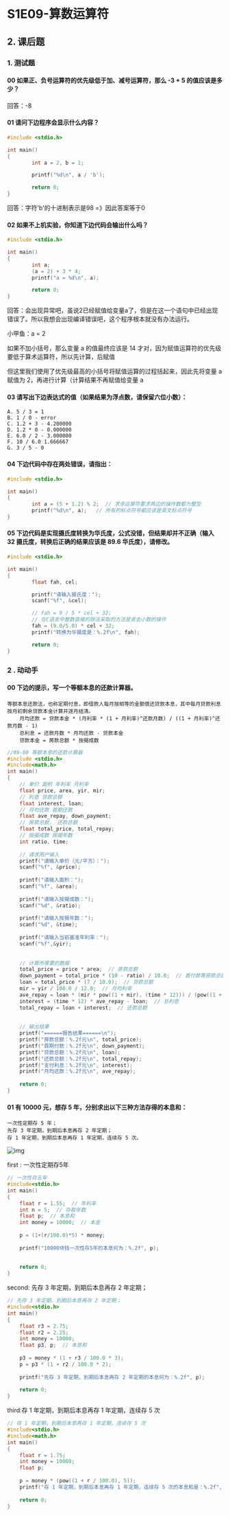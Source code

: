 # S1E09-算数运算符

## 2. 课后题

### 1. 测试题

#### 00 如果正、负号运算符的优先级低于加、减号运算符，那么 -3 + 5 的值应该是多少？

回答：-8

#### 01 请问下边程序会显示什么内容？

```c
#include <stdio.h>

int main()
{
        int a = 2, b = 1;

        printf("%d\n", a / 'b');

        return 0;        
}
```

回答：字符'b'的十进制表示是98 =》因此答案等于0

#### 02 如果不上机实验，你知道下边代码会输出什么吗？

```c
#include <stdio.h>

int main()
{
        int a;
        (a = 2) + 3 * 4;
        printf("a = %d\n", a);

        return 0;
}
```

回答：会出现异常吧，虽说2已经赋值给变量a了，但是在这一个语句中已经出现错误了。所以我想会出现编译错误吧，这个程序根本就没有办法运行。

小甲鱼：a = 2

如果不加小括号，那么变量 a 的值最终应该是 14 才对，因为赋值运算符的优先级要低于算术运算符，所以先计算，后赋值

但这里我们使用了优先级最高的小括号将赋值运算的过程括起来，因此先将变量 a 赋值为 2，再进行计算（计算结果不再赋值给变量 a

#### 03 请写出下边表达式的值（如果结果为浮点数，请保留六位小数）：

```
A. 5 / 3 = 1
B. 1 / 0 - error
C. 1.2 + 3 - 4.200000
D. 1.2 * 0 - 0.000000
E. 6.0 / 2 - 3.000000
F. 10 / 6.0 1.666667
G. 3 / 5 - 0
```

#### 04  下边代码中存在两处错误，请指出：

```c
#include <stdio.h>

int main()
{
        int a = (5 + 1.2) % 2;  // 求余运算符要求两边的操作数都为整型
        printf("%d\n", a);   // 所有的标点符号都应该是英文标点符号
}
```

#### 05 下边代码是实现摄氏度转换为华氏度，公式没错，但结果却并不正确（输入 32 摄氏度，转换后正确的结果应该是 89.6 华氏度），请修改。

```c
#include <stdio.h>

int main()
{
        float fah, cel;

        printf("请输入摄氏度：");
        scanf("%f", &cel);

        // fah = 9 / 5 * cel + 32; 
    	// 在C语言中整数直接的除法采取的方法是舍去小数的操作
    	fah = (9.0/5.0) * cel + 32;
        printf("转换为华摄度是：%.2f\n", fah);

        return 0;
}
```

### 2 . 动动手

#### 00 下边的提示，写一个等额本息的还款计算器。

```
等额本息还款法，也称定期付息，即借款人每月按相等的金额偿还贷款本息，其中每月贷款利息按月初剩余贷款本金计算并逐月结清。
    月均还款 = 贷款本金 * (月利率 * (1 + 月利率)^还款月数) / ((1 + 月利率)^还款月数 - 1)
    总利息 = 还款月数 * 月均还款 - 贷款本金
    贷款本金 = 房款总额 * 按揭成数
```

```C
//09-00 等额本息的还款计算器
#include <stdio.h>
#include<math.h>
int main()
{
	// 单价 面积 年利率 月利率
	float price, area, yir, mir; 
	// 利息 贷款总额
	float interest, loan;
	// 月均还款 首期还款
	float ave_repay, down_payment;
	// 房款总额， 还款总额
	float total_price, total_repay;
	// 按揭成数 按揭年数
	int ratio, time;
	
	// 请求用户输入
	printf("请输入单价（元/平方）：");
	scanf("%f", &price);
	
	printf("请输入面积：");
	scanf("%f", &area);
	
	printf("请输入按揭成数：");
	scanf("%d", &ratio);
	
	printf("请输入按揭年数：");
	scanf("%d", &time);
	
	printf("请输入当前基准年利率：");
	scanf("%f",&yir);
	
	
	// 计算所需要的数据
	total_price = price * area;  // 房款总额
	down_payment = total_price * (10 - ratio) / 10.0;  // 首付款等房款总额减去贷款的（ 按揭的总数）
	loan = total_price * (7 / 10.0);  // 贷款总额
	mir = yir / 100.0 / 12.0;  // 月均利率 
	ave_repay = loan * (mir * pow((1 + mir), (time * 12))) / (pow((1 + mir),(time * 12))-1);
	interest = (time * 12) * ave_repay - loan;  // 总利息
	total_repay = loan + interest;  // 还款总额
	
	
	// 输出结果
	printf("======报告结果======\n");
	printf("房款总额：%.2f元\n", total_price);
	printf("首期付款：%.2f元\n", down_payment);
	printf("贷款总额：%.2f元\n", loan);
	printf("还款总额：%.2f元\n", total_repay);
	printf("支付利息：%.2f元\n", interest);
	printf("月均还款：%.2f元\n", ave_repay);
	
	return 0;
}

```

#### 01 有 10000 元，想存 5 年，分别求出以下三种方法存得的本息和：

```
一次性定期存 5 年；
先存 3 年定期，到期后本息再存 2 年定期；
存 1 年定期，到期后本息再存 1 年定期，连续存 5 次。
```

![img](https://xxx.ilovefishc.com/forum/201601/14/015614gk3bh1fu3hnduuds.png)

first : 一次性定期存5年

```c
// 一次性存五年
#include<stdio.h>
int main()
{
	float r = 1.55;  // 年利率
	int n = 5;  // 存取年数
	float p;  // 本息和
	int money = 10000;  // 本金
	
	p = (1+(r/100.0)*5) * money;
	
	printf("10000块钱一次性存5年的本息何为：%.2f", p);
	
	
	return 0;
}
```

second: 先存 3 年定期，到期后本息再存 2 年定期；

```c
// 先存 3 年定期，到期后本息再存 2 年定期；
#include<stdio.h>
int main()
{
	float r3 = 2.75;
	float r2 = 2.25;
	int money = 10000;
	float p3, p;  // 本息和
	
	p3 = money * (1 + r3 / 100.0 * 3);
	p = p3 * (1 + r2 / 100.0 * 2);
	
	printf("先存 3 年定期，到期后本息再存 2 年定期的本息何为：%.2f", p);
	
	return 0;
}
```

third:存 1 年定期，到期后本息再存 1 年定期，连续存 5 次

```c
// 存 1 年定期，到期后本息再存 1 年定期，连续存 5 次
#include<stdio.h>
#include<math.h>
int main()
{
	float r = 1.75;
	int money = 10000;
	float p;
	
	p = money * (pow((1 + r / 100.0), 5));
	printf("存 1 年定期，到期后本息再存 1 年定期，连续存 5 次的本息和是：%.2f", p);
	
	return 0;
}
```

